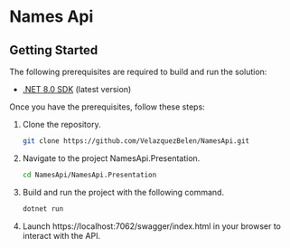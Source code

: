 # Names Api

## Getting Started

The following prerequisites are required to build and run the solution:

- [.NET 8.0 SDK](https://dotnet.microsoft.com/download/dotnet/8.0) (latest version)

Once you have the prerequisites, follow these steps:

1. Clone the repository.
   ```bash
   git clone https://github.com/VelazquezBelen/NamesApi.git
   ```

2. Navigate to the project NamesApi.Presentation.
   ```bash
   cd NamesApi/NamesApi.Presentation
   ```

3. Build and run the project with the following command.
   ```bash
   dotnet run
   ```

4. Launch https://localhost:7062/swagger/index.html in your browser to interact with the API.